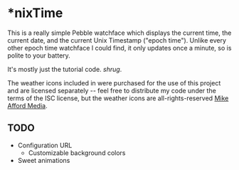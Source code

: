 # \*nixTime

This is a really simple Pebble watchface which displays the current time, the current date, and the current Unix Timestamp ("epoch time"). Unlike every other epoch time watchface I could find, it only updates once a minute, so is polite to your battery.

It's mostly just the tutorial code. *shrug*.

The weather icons included in were purchased for the use of this project and are licensed separately -- feel free to distribute my code under the terms of the ISC license, but the weather icons are all-rights-reserved [Mike Afford Media](http://www.mikeafford.com/store/index.html).

## TODO

- Configuration URL
   - Customizable background colors
- Sweet animations
